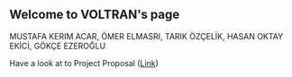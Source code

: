 ## Welcome to VOLTRAN's page

MUSTAFA KERIM ACAR,
ÖMER ELMASRI,
TARIK ÖZÇELİK,
HASAN OKTAY EKİCİ,
GÖKÇE EZEROĞLU

Have a look at to Project Proposal
([Link](https://mef-bda503.github.io/gpj18-voltran/voltran.html))

